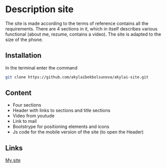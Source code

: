 # Description site

The site is made according to the terms of reference contains all the requirements. There are 4 sections in it, which in itself describes various functional (about me, rezume, contains a video). The site is adapted to the size of the phone.

## Installation

In the terminal enter the command

```bash
git clone https://github.com/akylaibekbolsunova/akylai-site.git
```

## Content
- Four sections
- Header with links to sections and title sections
- Video from youtude
- Link to mail
- Bootstrype for positioning elements and icons
- Js code for the mobile version of the site (to open the Header)


## Links
[My site](https://akylaibekbolsunova.github.io/akylai-site/)
